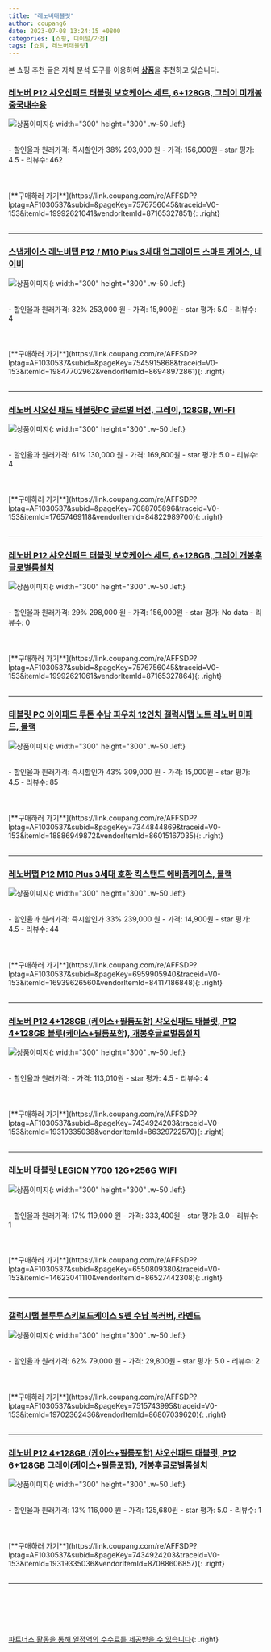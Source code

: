 ```yaml
---
title: "레노버태블릿"
author: coupang6
date: 2023-07-08 13:24:15 +0800
categories: [쇼핑, 디이털/가전]
tags: [쇼핑, 레노버태블릿]
---
```


본 쇼핑 추천 글은 자체 분석 도구를 이용하여 [**상품**](https://link.coupang.com/a/bao1ui)을 추천하고 있습니다.

### [레노버 P12 샤오신패드 태블릿 보호케이스 세트, 6+128GB, 그레이 미개봉중국내수용](https://link.coupang.com/re/AFFSDP?lptag=AF1030537&subid=&pageKey=7576756045&traceid=V0-153&itemId=19992621041&vendorItemId=87165327851)

![상품이미지](https://thumbnail8.coupangcdn.com/thumbnails/remote/230x230ex/image/vendor_inventory/19f5/58f3736c8a41e017b8d2aa5bb81a96cfbbcc39dbcedd601ba5af76917fb4.jpg){: width="300" height="300" .w-50 .left}


<br>
- 할인율과 원래가격: 즉시할인가 38%  293,000   원
- 가격: 156,000원
- star 평가: 4.5
- 리뷰수: 462
<br>
<br>
<br>
<br>
[**구매하러 가기**](https://link.coupang.com/re/AFFSDP?lptag=AF1030537&subid=&pageKey=7576756045&traceid=V0-153&itemId=19992621041&vendorItemId=87165327851){: .right}
<br>
<br>

---

### [스냅케이스 레노버탭 P12 / M10 Plus 3세대 업그레이드 스마트 케이스, 네이비](https://link.coupang.com/re/AFFSDP?lptag=AF1030537&subid=&pageKey=7545915868&traceid=V0-153&itemId=19847702962&vendorItemId=86948972861)

![상품이미지](https://thumbnail10.coupangcdn.com/thumbnails/remote/230x230ex/image/vendor_inventory/288f/7b0c6577acc6e6e8dfa943eedb4ae2eaf97508899a2a9eb4159fe50903e9.jpg){: width="300" height="300" .w-50 .left}


<br>
- 할인율과 원래가격: 32%  253,000   원
- 가격: 15,900원
- star 평가: 5.0
- 리뷰수: 4
<br>
<br>
<br>
<br>
[**구매하러 가기**](https://link.coupang.com/re/AFFSDP?lptag=AF1030537&subid=&pageKey=7545915868&traceid=V0-153&itemId=19847702962&vendorItemId=86948972861){: .right}
<br>
<br>

---

### [레노버 샤오신 패드 태블릿PC 글로벌 버전, 그레이, 128GB, WI-FI](https://link.coupang.com/re/AFFSDP?lptag=AF1030537&subid=&pageKey=7088705896&traceid=V0-153&itemId=17657469118&vendorItemId=84822989700)

![상품이미지](https://thumbnail6.coupangcdn.com/thumbnails/remote/230x230ex/image/vendor_inventory/567e/0a33f39cf1f348288c6575627dd0198fef16f6c848c033d47b782999ec59.jpg){: width="300" height="300" .w-50 .left}


<br>
- 할인율과 원래가격: 61%  130,000   원
- 가격: 169,800원
- star 평가: 5.0
- 리뷰수: 4
<br>
<br>
<br>
<br>
[**구매하러 가기**](https://link.coupang.com/re/AFFSDP?lptag=AF1030537&subid=&pageKey=7088705896&traceid=V0-153&itemId=17657469118&vendorItemId=84822989700){: .right}
<br>
<br>

---

### [레노버 P12 샤오신패드 태블릿 보호케이스 세트, 6+128GB, 그레이 개봉후글로벌롬설치](https://link.coupang.com/re/AFFSDP?lptag=AF1030537&subid=&pageKey=7576756045&traceid=V0-153&itemId=19992621061&vendorItemId=87165327864)

![상품이미지](https://thumbnail8.coupangcdn.com/thumbnails/remote/230x230ex/image/vendor_inventory/19f5/58f3736c8a41e017b8d2aa5bb81a96cfbbcc39dbcedd601ba5af76917fb4.jpg){: width="300" height="300" .w-50 .left}


<br>
- 할인율과 원래가격: 29%  298,000   원
- 가격: 156,000원
- star 평가: No data
- 리뷰수: 0
<br>
<br>
<br>
<br>
[**구매하러 가기**](https://link.coupang.com/re/AFFSDP?lptag=AF1030537&subid=&pageKey=7576756045&traceid=V0-153&itemId=19992621061&vendorItemId=87165327864){: .right}
<br>
<br>

---

### [태블릿 PC 아이패드 투톤 수납 파우치 12인치 갤럭시탭 노트 레노버 미패드, 블랙](https://link.coupang.com/re/AFFSDP?lptag=AF1030537&subid=&pageKey=7344844869&traceid=V0-153&itemId=18886949872&vendorItemId=86015167035)

![상품이미지](https://thumbnail7.coupangcdn.com/thumbnails/remote/230x230ex/image/vendor_inventory/0576/cefa57044a093e8dd93eb9a2f785f0303ac5a0f733bac18084778c74722e.jpg){: width="300" height="300" .w-50 .left}


<br>
- 할인율과 원래가격: 즉시할인가 43%  309,000   원
- 가격: 15,000원
- star 평가: 4.5
- 리뷰수: 85
<br>
<br>
<br>
<br>
[**구매하러 가기**](https://link.coupang.com/re/AFFSDP?lptag=AF1030537&subid=&pageKey=7344844869&traceid=V0-153&itemId=18886949872&vendorItemId=86015167035){: .right}
<br>
<br>

---

### [레노버탭 P12 M10 Plus 3세대 호환 킥스탠드 에바폼케이스, 블랙](https://link.coupang.com/re/AFFSDP?lptag=AF1030537&subid=&pageKey=6959905940&traceid=V0-153&itemId=16939626560&vendorItemId=84117186848)

![상품이미지](https://thumbnail6.coupangcdn.com/thumbnails/remote/230x230ex/image/vendor_inventory/f6b0/c9d45ad90e1bd7252bb0bc1fdf8d7920339b6be701689f476b60b3923af9.jpg){: width="300" height="300" .w-50 .left}


<br>
- 할인율과 원래가격: 즉시할인가 33%  239,000   원
- 가격: 14,900원
- star 평가: 4.5
- 리뷰수: 44
<br>
<br>
<br>
<br>
[**구매하러 가기**](https://link.coupang.com/re/AFFSDP?lptag=AF1030537&subid=&pageKey=6959905940&traceid=V0-153&itemId=16939626560&vendorItemId=84117186848){: .right}
<br>
<br>

---

### [레노버 P12 4+128GB (케이스+필름포함) 샤오신패드 태블릿, P12 4+128GB 블루(케이스+필름포함), 개봉후글로벌롬설치](https://link.coupang.com/re/AFFSDP?lptag=AF1030537&subid=&pageKey=7434924203&traceid=V0-153&itemId=19319335038&vendorItemId=86329722570)

![상품이미지](https://thumbnail6.coupangcdn.com/thumbnails/remote/230x230ex/image/vendor_inventory/b408/0f970fb042254d1f408ee073527681f1f9175a96b599949d4afae7ff5907.png){: width="300" height="300" .w-50 .left}


<br>
- 할인율과 원래가격: 
- 가격: 113,010원
- star 평가: 4.5
- 리뷰수: 4
<br>
<br>
<br>
<br>
[**구매하러 가기**](https://link.coupang.com/re/AFFSDP?lptag=AF1030537&subid=&pageKey=7434924203&traceid=V0-153&itemId=19319335038&vendorItemId=86329722570){: .right}
<br>
<br>

---

### [레노버 태블릿 LEGION Y700 12G+256G WIFI](https://link.coupang.com/re/AFFSDP?lptag=AF1030537&subid=&pageKey=6550809380&traceid=V0-153&itemId=14623041110&vendorItemId=86527442308)

![상품이미지](https://thumbnail6.coupangcdn.com/thumbnails/remote/230x230ex/image/vendor_inventory/3ff7/8243564230873bac1c2cd3c22f569e365220a98d7f12042fb3c30f9f1bac.jpg){: width="300" height="300" .w-50 .left}


<br>
- 할인율과 원래가격: 17%  119,000   원
- 가격: 333,400원
- star 평가: 3.0
- 리뷰수: 1
<br>
<br>
<br>
<br>
[**구매하러 가기**](https://link.coupang.com/re/AFFSDP?lptag=AF1030537&subid=&pageKey=6550809380&traceid=V0-153&itemId=14623041110&vendorItemId=86527442308){: .right}
<br>
<br>

---

### [갤럭시탭 블루투스키보드케이스 S펜 수납 북커버, 라벤드](https://link.coupang.com/re/AFFSDP?lptag=AF1030537&subid=&pageKey=7515743995&traceid=V0-153&itemId=19702362436&vendorItemId=86807039620)

![상품이미지](https://thumbnail8.coupangcdn.com/thumbnails/remote/230x230ex/image/vendor_inventory/1ff5/db67e9a4c064c0e435b2f6559c6d6a0cc7104de275f39006b53d685cc059.jpg){: width="300" height="300" .w-50 .left}


<br>
- 할인율과 원래가격: 62%  79,000   원
- 가격: 29,800원
- star 평가: 5.0
- 리뷰수: 2
<br>
<br>
<br>
<br>
[**구매하러 가기**](https://link.coupang.com/re/AFFSDP?lptag=AF1030537&subid=&pageKey=7515743995&traceid=V0-153&itemId=19702362436&vendorItemId=86807039620){: .right}
<br>
<br>

---

### [레노버 P12 4+128GB (케이스+필름포함) 샤오신패드 태블릿, P12 6+128GB 그레이(케이스+필름포함), 개봉후글로벌롬설치](https://link.coupang.com/re/AFFSDP?lptag=AF1030537&subid=&pageKey=7434924203&traceid=V0-153&itemId=19319335036&vendorItemId=87088606857)

![상품이미지](https://thumbnail8.coupangcdn.com/thumbnails/remote/230x230ex/image/vendor_inventory/19f5/58f3736c8a41e017b8d2aa5bb81a96cfbbcc39dbcedd601ba5af76917fb4.jpg){: width="300" height="300" .w-50 .left}


<br>
- 할인율과 원래가격: 13%  116,000   원
- 가격: 125,680원
- star 평가: 5.0
- 리뷰수: 1
<br>
<br>
<br>
<br>
[**구매하러 가기**](https://link.coupang.com/re/AFFSDP?lptag=AF1030537&subid=&pageKey=7434924203&traceid=V0-153&itemId=19319335036&vendorItemId=87088606857){: .right}
<br>
<br>

---
<br><br><br><br><br> [파트너스 활동을 통해 일정액의 수수료를 제공받을 수 있습니다](https://link.coupang.com/a/bao1ui){: .right}